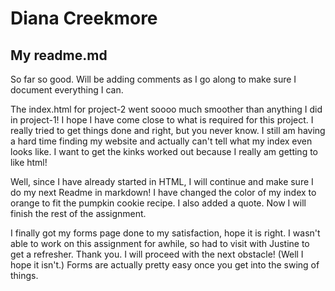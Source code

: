 <h1>Diana Creekmore</h1>
<h2>My readme.md</h2>

<p>So far so good. Will be adding comments as I go along to make sure I document
 everything I can.</p>
 <p>The index.html for project-2 went soooo much smoother than anything I did
 in project-1! I hope I have come close to what is required for this project. I
 really tried to get things done and right, but you never know.  I still am
 having a hard time finding my website and actually can't tell what my index
 even looks like.  I want to get the kinks worked out because I really am
 getting to like html!</p>
<p>Well, since I have already started in HTML, I will continue and make sure I
 do my next Readme in markdown!  I have changed the color of my index to orange
 to fit the pumpkin cookie recipe.  I also added a quote.  Now I will finish
 the rest of the assignment.</p>
<p>I finally got my forms page done to my satisfaction, hope it is right. I
 wasn't able to work on this assignment for awhile, so had to visit with Justine
 to get a refresher.  Thank you. I will proceed with the next obstacle!  (Well
 I hope it isn't.)  Forms are actually pretty easy once you get into the swing
 of things.</p>
